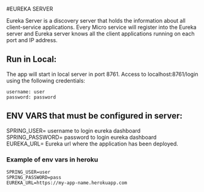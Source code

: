 #EUREKA SERVER


Eureka Server is a discovery server that holds the information about all client-service applications. Every Micro service will register into the Eureka server and Eureka server knows all the client applications running on each port and IP address.


## Run in Local:
The app will start in local server in port 8761.
Access to localhost:8761/login using the following credentials:
```
username: user
password: password
```


## ENV VARS that must be configured in server:
SPRING_USER= username to login eureka dashboard <br />
SPRING_PASSWORD= password to login eureka dashboard <br />
EUREKA_URL= Eureka url where the application has been deployed.

### Example of env vars in heroku
```
SPRING_USER=user
SPRING_PASSWORD=pass
EUREKA_URL=https://my-app-name.herokuapp.com
```
